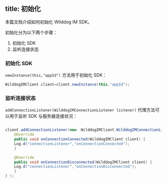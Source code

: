 title: 初始化
---
本篇文档介绍如何初始化 Wilddog IM SDK。

初始化分为以下两个步骤：
1. 初始化 SDK
2. 监听连接状态

### 初始化 SDK

`newInstance(this,"appId")` 方法用于初始化 SDK：

```java
WilddogIMClient client=client.newInstance(this,"appId");

```
	
	

### 监听连接状态

`addConnectionListener(WilddogIMConnectionListener listener)` 代理方法可以用于监听 SDK 与服务器连接状况：

```java

client.addConnectionListener(new  WilddogIMClient.WilddogIMConnectionListener(){
    @Override
    public void onConnectionConnected(WilddogIMClient client) {
    Log.d("connectionListener","onConnectionConnected");
    }

    @Override
    public void onConnectionDisconnected(WilddogIMClient client) {
    Log.d("connectionListener","onConnectionDisconnected");
    }
} );

```
	


